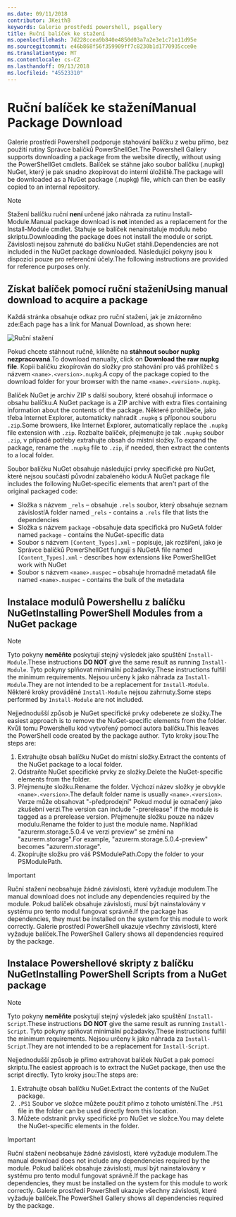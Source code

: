 ```yaml
---
ms.date: 09/11/2018
contributor: JKeithB
keywords: Galerie prostředí powershell, psgallery
title: Ruční balíček ke stažení
ms.openlocfilehash: 7d228ccea9b840e4850d03a7a2e3e1c71e11d95e
ms.sourcegitcommit: e46b868f56f359909ff7c8230b1d1770935cce0e
ms.translationtype: MT
ms.contentlocale: cs-CZ
ms.lasthandoff: 09/13/2018
ms.locfileid: "45523310"
---
```

# <a name="manual-package-download"></a><span data-ttu-id="d2018-103">Ruční balíček ke stažení</span><span class="sxs-lookup"><span data-stu-id="d2018-103">Manual Package Download</span></span>

<span data-ttu-id="d2018-104">Galerie prostředí Powershell podporuje stahování balíčku z webu přímo, bez použití rutiny Správce balíčků PowerShellGet.</span><span class="sxs-lookup"><span data-stu-id="d2018-104">The Powershell Gallery supports downloading a package from the website directly, without using the PowerShellGet cmdlets.</span></span> <span data-ttu-id="d2018-105">Balíček se stáhne jako soubor balíčku (.nupkg) NuGet, který je pak snadno zkopírovat do interní úložiště.</span><span class="sxs-lookup"><span data-stu-id="d2018-105">The package will be downloaded as a NuGet package (.nupkg) file, which can then be easily copied to an internal repository.</span></span>

> [!NOTE]
> <span data-ttu-id="d2018-106">Stažení balíčku ruční **není** určené jako náhrada za rutinu Install-Module.</span><span class="sxs-lookup"><span data-stu-id="d2018-106">Manual package download is **not** intended as a replacement for the Install-Module cmdlet.</span></span>
> <span data-ttu-id="d2018-107">Stahuje se balíček nenainstaluje modulu nebo skriptu.</span><span class="sxs-lookup"><span data-stu-id="d2018-107">Downloading the package does not install the module or script.</span></span> <span data-ttu-id="d2018-108">Závislosti nejsou zahrnuté do balíčku NuGet stáhli.</span><span class="sxs-lookup"><span data-stu-id="d2018-108">Dependencies are not included in the NuGet package downloaded.</span></span> <span data-ttu-id="d2018-109">Následující pokyny jsou k dispozici pouze pro referenční účely.</span><span class="sxs-lookup"><span data-stu-id="d2018-109">The following instructions are provided for reference purposes only.</span></span>

## <a name="using-manual-download-to-acquire-a-package"></a><span data-ttu-id="d2018-110">Získat balíček pomocí ruční stažení</span><span class="sxs-lookup"><span data-stu-id="d2018-110">Using manual download to acquire a package</span></span>

<span data-ttu-id="d2018-111">Každá stránka obsahuje odkaz pro ruční stažení, jak je znázorněno zde:</span><span class="sxs-lookup"><span data-stu-id="d2018-111">Each page has a link for Manual Download, as shown here:</span></span>

![Ruční stažení](../../Images/Manual_Item_Download.PNG)

<span data-ttu-id="d2018-113">Pokud chcete stáhnout ručně, klikněte na **stáhnout soubor nupkg nezpracovaná**.</span><span class="sxs-lookup"><span data-stu-id="d2018-113">To download manually, click on **Download the raw nupkg file**.</span></span> <span data-ttu-id="d2018-114">Kopii balíčku zkopírován do složky pro stahování pro váš prohlížeč s názvem `<name>.<version>.nupkg`.</span><span class="sxs-lookup"><span data-stu-id="d2018-114">A copy of the package copied to the download folder for your browser with the name `<name>.<version>.nupkg`.</span></span>

<span data-ttu-id="d2018-115">Balíček NuGet je archiv ZIP s další soubory, které obsahují informace o obsahu balíčku.</span><span class="sxs-lookup"><span data-stu-id="d2018-115">A NuGet package is a ZIP archive with extra files containing information about the contents of the package.</span></span> <span data-ttu-id="d2018-116">Některé prohlížeče, jako třeba Internet Explorer, automaticky nahradit `.nupkg` s příponou souboru `.zip`.</span><span class="sxs-lookup"><span data-stu-id="d2018-116">Some browsers, like Internet Explorer, automatically replace the `.nupkg` file extension with `.zip`.</span></span> <span data-ttu-id="d2018-117">Rozbalte balíček, přejmenujte je tak `.nupkg` soubor `.zip`, v případě potřeby extrahujte obsah do místní složky.</span><span class="sxs-lookup"><span data-stu-id="d2018-117">To expand the package, rename the `.nupkg` file to `.zip`, if needed, then extract the contents to a local folder.</span></span>

<span data-ttu-id="d2018-118">Soubor balíčku NuGet obsahuje následující prvky specifické pro NuGet, které nejsou součástí původní zabaleného kódu:</span><span class="sxs-lookup"><span data-stu-id="d2018-118">A NuGet package file includes the following NuGet-specific elements that aren't part of the original packaged code:</span></span>

- <span data-ttu-id="d2018-119">Složka s názvem `_rels` – obsahuje `.rels` soubor, který obsahuje seznam závislostí</span><span class="sxs-lookup"><span data-stu-id="d2018-119">A folder named `_rels` - contains a `.rels` file that lists the dependencies</span></span>
- <span data-ttu-id="d2018-120">Složka s názvem `package` -obsahuje data specifická pro NuGet</span><span class="sxs-lookup"><span data-stu-id="d2018-120">A folder named `package` - contains the NuGet-specific data</span></span>
- <span data-ttu-id="d2018-121">Soubor s názvem `[Content_Types].xml` – popisuje, jak rozšíření, jako je Správce balíčků PowerShellGet fungují s NuGet</span><span class="sxs-lookup"><span data-stu-id="d2018-121">A file named `[Content_Types].xml` - describes how extensions like PowerShellGet work with NuGet</span></span>
- <span data-ttu-id="d2018-122">Soubor s názvem `<name>.nuspec` – obsahuje hromadně metadat</span><span class="sxs-lookup"><span data-stu-id="d2018-122">A file named `<name>.nuspec` - contains the bulk of the metadata</span></span>

## <a name="installing-powershell-modules-from-a-nuget-package"></a><span data-ttu-id="d2018-123">Instalace modulů Powershellu z balíčku NuGet</span><span class="sxs-lookup"><span data-stu-id="d2018-123">Installing PowerShell Modules from a NuGet package</span></span>

> [!NOTE]
> <span data-ttu-id="d2018-124">Tyto pokyny **neměňte** poskytují stejný výsledek jako spuštění `Install-Module`.</span><span class="sxs-lookup"><span data-stu-id="d2018-124">These instructions **DO NOT** give the same result as running `Install-Module`.</span></span> <span data-ttu-id="d2018-125">Tyto pokyny splňovat minimální požadavky.</span><span class="sxs-lookup"><span data-stu-id="d2018-125">These instructions fulfill the minimum requirements.</span></span> <span data-ttu-id="d2018-126">Nejsou určeny k jako náhrada za `Install-Module`.</span><span class="sxs-lookup"><span data-stu-id="d2018-126">They are not intended to be a replacement for `Install-Module`.</span></span> <span data-ttu-id="d2018-127">Některé kroky prováděné `Install-Module` nejsou zahrnuty.</span><span class="sxs-lookup"><span data-stu-id="d2018-127">Some steps performed by `Install-Module` are not included.</span></span>

<span data-ttu-id="d2018-128">Nejjednodušší způsob je NuGet specifické prvky odeberete ze složky.</span><span class="sxs-lookup"><span data-stu-id="d2018-128">The easiest approach is to remove the NuGet-specific elements from the folder.</span></span> <span data-ttu-id="d2018-129">Kvůli tomu Powershellu kód vytvořený pomocí autora balíčku.</span><span class="sxs-lookup"><span data-stu-id="d2018-129">This leaves the PowerShell code created by the package author.</span></span> <span data-ttu-id="d2018-130">Tyto kroky jsou:</span><span class="sxs-lookup"><span data-stu-id="d2018-130">The steps are:</span></span>

1. <span data-ttu-id="d2018-131">Extrahujte obsah balíčku NuGet do místní složky.</span><span class="sxs-lookup"><span data-stu-id="d2018-131">Extract the contents of the NuGet package to a local folder.</span></span>
2. <span data-ttu-id="d2018-132">Odstraňte NuGet specifické prvky ze složky.</span><span class="sxs-lookup"><span data-stu-id="d2018-132">Delete the NuGet-specific elements from the folder.</span></span>
3. <span data-ttu-id="d2018-133">Přejmenujte složku.</span><span class="sxs-lookup"><span data-stu-id="d2018-133">Rename the folder.</span></span> <span data-ttu-id="d2018-134">Výchozí název složky je obvykle `<name>.<version>`.</span><span class="sxs-lookup"><span data-stu-id="d2018-134">The default folder name is usually `<name>.<version>`.</span></span> <span data-ttu-id="d2018-135">Verze může obsahovat "-předprodejní" Pokud modul je označený jako zkušební verzi.</span><span class="sxs-lookup"><span data-stu-id="d2018-135">The version can include "-prerelease" if the module is tagged as a prerelease version.</span></span> <span data-ttu-id="d2018-136">Přejmenujte složku pouze na název modulu.</span><span class="sxs-lookup"><span data-stu-id="d2018-136">Rename the folder to just the module name.</span></span> <span data-ttu-id="d2018-137">Například "azurerm.storage.5.0.4 ve verzi preview" se změní na "azurerm.storage".</span><span class="sxs-lookup"><span data-stu-id="d2018-137">For example, "azurerm.storage.5.0.4-preview" becomes "azurerm.storage".</span></span>
4. <span data-ttu-id="d2018-138">Zkopírujte složku pro váš PSModulePath.</span><span class="sxs-lookup"><span data-stu-id="d2018-138">Copy the folder to your PSModulePath.</span></span>

> [!IMPORTANT]
> <span data-ttu-id="d2018-139">Ruční stažení neobsahuje žádné závislosti, které vyžaduje modulem.</span><span class="sxs-lookup"><span data-stu-id="d2018-139">The manual download does not include any dependencies required by the module.</span></span> <span data-ttu-id="d2018-140">Pokud balíček obsahuje závislosti, musí být nainstalovány v systému pro tento modul fungovat správně.</span><span class="sxs-lookup"><span data-stu-id="d2018-140">If the package has dependencies, they must be installed on the system for this module to work correctly.</span></span> <span data-ttu-id="d2018-141">Galerie prostředí PowerShell ukazuje všechny závislosti, které vyžaduje balíček.</span><span class="sxs-lookup"><span data-stu-id="d2018-141">The PowerShell Gallery shows all dependencies required by the package.</span></span>

## <a name="installing-powershell-scripts-from-a-nuget-package"></a><span data-ttu-id="d2018-142">Instalace Powershellové skripty z balíčku NuGet</span><span class="sxs-lookup"><span data-stu-id="d2018-142">Installing PowerShell Scripts from a NuGet package</span></span>

> [!NOTE]
> <span data-ttu-id="d2018-143">Tyto pokyny **neměňte** poskytují stejný výsledek jako spuštění `Install-Script`.</span><span class="sxs-lookup"><span data-stu-id="d2018-143">These instructions **DO NOT** give the same result as running `Install-Script`.</span></span> <span data-ttu-id="d2018-144">Tyto pokyny splňovat minimální požadavky.</span><span class="sxs-lookup"><span data-stu-id="d2018-144">These instructions fulfill the minimum requirements.</span></span> <span data-ttu-id="d2018-145">Nejsou určeny k jako náhrada za `Install-Script`.</span><span class="sxs-lookup"><span data-stu-id="d2018-145">They are not intended to be a replacement for `Install-Script`.</span></span>

<span data-ttu-id="d2018-146">Nejjednodušší způsob je přímo extrahovat balíček NuGet a pak pomocí skriptu.</span><span class="sxs-lookup"><span data-stu-id="d2018-146">The easiest approach is to extract the NuGet package, then use the script directly.</span></span> <span data-ttu-id="d2018-147">Tyto kroky jsou:</span><span class="sxs-lookup"><span data-stu-id="d2018-147">The steps are:</span></span>

1. <span data-ttu-id="d2018-148">Extrahujte obsah balíčku NuGet.</span><span class="sxs-lookup"><span data-stu-id="d2018-148">Extract the contents of the NuGet package.</span></span>
2. <span data-ttu-id="d2018-149">`.PS1` Soubor ve složce můžete použít přímo z tohoto umístění.</span><span class="sxs-lookup"><span data-stu-id="d2018-149">The `.PS1` file in the folder can be used directly from this location.</span></span>
3. <span data-ttu-id="d2018-150">Můžete odstranit prvky specifické pro NuGet ve složce.</span><span class="sxs-lookup"><span data-stu-id="d2018-150">You may delete the NuGet-specific elements in the folder.</span></span>

> [!IMPORTANT]
> <span data-ttu-id="d2018-151">Ruční stažení neobsahuje žádné závislosti, které vyžaduje modulem.</span><span class="sxs-lookup"><span data-stu-id="d2018-151">The manual download does not include any dependencies required by the module.</span></span> <span data-ttu-id="d2018-152">Pokud balíček obsahuje závislosti, musí být nainstalovány v systému pro tento modul fungovat správně.</span><span class="sxs-lookup"><span data-stu-id="d2018-152">If the package has dependencies, they must be installed on the system for this module to work correctly.</span></span> <span data-ttu-id="d2018-153">Galerie prostředí PowerShell ukazuje všechny závislosti, které vyžaduje balíček.</span><span class="sxs-lookup"><span data-stu-id="d2018-153">The PowerShell Gallery shows all dependencies required by the package.</span></span>
